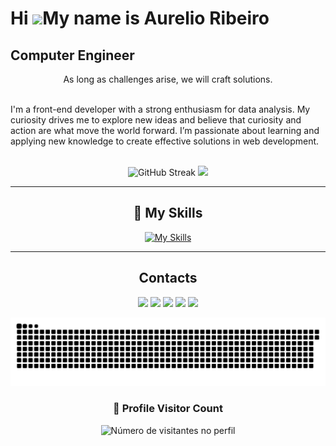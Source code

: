  Hi ![](https://user-images.githubusercontent.com/18350557/176309783-0785949b-9127-417c-8b55-ab5a4333674e.gif)My name is Aurelio Ribeiro
=====================================================================================================================================

Computer Engineer
-----------------

<p align="center">As long as challenges arise, we will craft solutions.<br><br>

I'm a front-end developer with a strong enthusiasm for data analysis. My curiosity drives me to explore new ideas and believe that curiosity and action are what move the world forward. I’m passionate about learning and applying new knowledge to create effective solutions in web development.
</p>&nbsp;


<div  align="center" style="margin-bottom:100px">
<img  src="https://github-readme-streak-stats.herokuapp.com?user=aureliodeboa&theme=dark" alt="GitHub Streak" />
<img width=40% src="https://github-readme-stats.vercel.app/api/top-langs/?username=aureliodeboa&hide=html,css,scss,blade,c%2B%2B&show_icons=true&theme=dark&layout=compact" />

---

## 🚀 My Skills
[![My Skills](https://skillicons.dev/icons?i=html,css,js,ts,tailwind,bootstrap,react,git,figma,nextjs,laravel,php,linux,ubuntu,django,c,arduino,cpp,py,pytorch,ps,notion,flutter,swift,java,nodejs,postgres,docker,arduino,postman&perline=20)](https://skillicons.dev)


---
## Contacts
<div> 
 
  <a href="https://instagram.com/aurelioribeir0" target="_blank"><img src="https://img.shields.io/badge/-Instagram-%23E4405F?style=for-the-badge&logo=instagram&logoColor=white" target="_blank"></a>
  <a href="https://twitter.com/aureliodeboa" target="_blank"><img src="https://img.shields.io/badge/Twitter-1DA1F2?style=for-the-badge&logo=twitter&logoColor=white" target="_blank"></a>
  <a href = "mailto:aurelio74123@gmail.com"><img src="https://img.shields.io/badge/-Gmail-%23333?style=for-the-badge&logo=gmail&logoColor=white" target="_blank"></a>
  <a href="https://www.linkedin.com/in/aurelioribeiro/" target="_blank"><img src="https://img.shields.io/badge/-LinkedIn-%230077B5?style=for-the-badge&logo=linkedin&logoColor=white" target="_blank"></a> 
  <a href="https://open.spotify.com/user/aureliodeboa?si=2f7d32f2d2994d90&nd=1" target="_blank"><img src="https://img.shields.io/badge/Spotify-1ED760?&style=for-the-badge&logo=spotify&logoColor=white" target="_blank"></a> 
 
  ![Snake animation](https://github.com/aureliodeboa/aurelio-output/blob/main/github-contribution-grid-snake.svg)
 
</div>
<div align="center">
  <h3><b>📍 Profile Visitor Count</b></h3>
</div>

<p align="center">
  <img
    src="https://profile-counter.glitch.me/aureliodeboa/count.svg"
    alt="Número de visitantes no perfil"
  />
</p>
